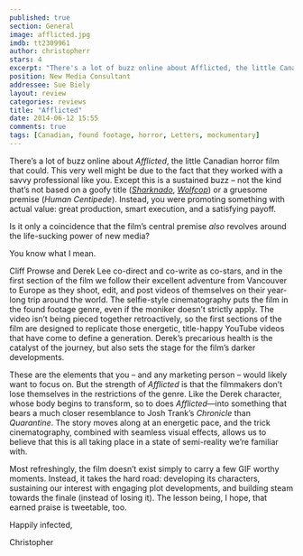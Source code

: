 ```yaml
---
published: true
section: General
image: afflicted.jpg
imdb: tt2309961
author: christopherr
stars: 4
excerpt: "There's a lot of buzz online about Afflicted, the little Canadian horror film that could. This very well might be due to the fact that they worked with a savvy professional like you."
position: New Media Consultant
addressee: Sue Biely
layout: review
categories: reviews
title: "Afflicted"
date: 2014-06-12 15:55
comments: true
tags: [Canadian, found footage, horror, Letters, mockumentary]
---
```

<p>There&rsquo;s a lot of buzz online about <em>Afflicted</em>, the little Canadian horror film that could. This very well might be due to the fact that they worked with a savvy professional like you. Except this is a sustained buzz &ndash; not the kind that&rsquo;s not based on a goofy title (<em><a href="/letters/2013/7/17/sharknado.html">Sharknado</a></em>, <em><a href="/letters/2014/6/5/wolfcop.html">Wolfcop</a></em>) or a gruesome premise (<em>Human Centipede</em>).  Instead, you were promoting something with actual value: great production, smart execution, and a satisfying payoff.</p>
<p>Is it only a coincidence that the film&rsquo;s central premise <em>also</em> revolves around the life-sucking power of new media?</p>
<p>You know what I mean.</p>
<p>Cliff Prowse and Derek Lee co-direct and co-write as co-stars, and in the first section of the film we follow their excellent adventure from Vancouver to Europe as they shoot, edit, and post videos of themselves on their year-long trip around the world. The selfie-style cinematography puts the film in the found footage genre, even if the moniker doesn&rsquo;t strictly apply. The video isn&rsquo;t being pieced together retroactively, so the first sections of the film are designed to replicate those energetic, title-happy YouTube videos that have come to define a generation. Derek&rsquo;s precarious health is the catalyst of the journey, but also sets the stage for the film&rsquo;s darker developments.</p>
<p>These are the elements that you &ndash; and any marketing person &ndash; would likely want to focus on. But the strength of <em>Afflicted</em> is that the filmmakers don&rsquo;t lose themselves in the restrictions of the genre. Like the Derek character, whose body begins to transform, so to does <em>Afflicted</em>&mdash;into something that bears a much closer resemblance to Josh Trank&rsquo;s <em>Chronicle </em>than <em>Quarantine</em>. The story moves along at an energetic pace, and the trick cinematography, combined with seamless visual effects, allows us to believe that this is all taking place in a state of semi-reality we&rsquo;re familiar with.</p>
<p>Most refreshingly, the film doesn&rsquo;t exist simply to carry a few GIF worthy moments. Instead, it takes the hard road: developing its characters, sustaining our interest with engaging plot developments, and building steam towards the finale (instead of losing it). The lesson being, I hope, that earned praise is tweetable, too.</p>
<p>Happily infected,</p>
<p>Christopher</p>
